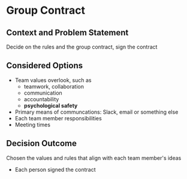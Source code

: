 # Group Contract

## Context and Problem Statement

Decide on the rules and the group contract, sign the contract

## Considered Options

* Team values overlook, such as 
  + teamwork, collaboration
  + communication
  + accountability
  + **psychological safety**
* Primary means of communcations: Slack, email or something else
* Each team member responsibilities
* Meeting times

## Decision Outcome

Chosen the values and rules that align with each team member's ideas

* Each person signed the contract

